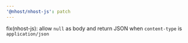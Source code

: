 ```yaml
---
'@nhost/nhost-js': patch
---
```


fix(nhost-js): allow `null` as body and return JSON when `content-type` is `application/json`
